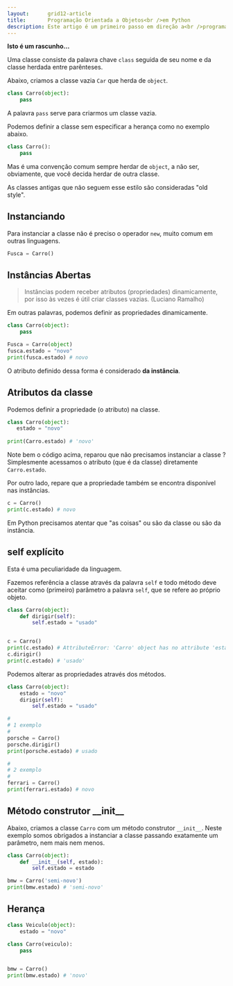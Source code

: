 ```yaml
---
layout:      grid12-article
title:       Programação Orientada a Objetos<br />em Python
description: Este artigo é um primeiro passo em direção a<br />programação orientada a objetos<br />através da linguagem Python
---
```


__Isto é um rascunho...__


Uma classe consiste da palavra chave `class` seguida de seu nome e da classe herdada entre parênteses.

Abaixo, criamos a classe vazia `Car` que herda de `object`.

```python
class Carro(object):
    pass
```

A palavra `pass` serve para criarmos um classe vazia.

Podemos definir a classe sem especificar a herança como no exemplo abaixo.

```python
class Carro():
    pass

```

Mas é uma convenção comum sempre herdar de `object`, a não ser, obviamente, que você decida herdar de outra classe.

As classes antigas que não seguem esse estilo são consideradas "old style".




Instanciando
---

Para instanciar a classe não é preciso o operador `new`, muito comum em outras linguagens.

```python
Fusca = Carro()
```


Instâncias Abertas
---

> Instâncias podem receber atributos (propriedades) dinamicamente, por isso às vezes é útil criar classes vazias. 
(Luciano Ramalho)

Em outras palavras, podemos definir as propriedades dinamicamente.

```python
class Carro(object):
    pass

Fusca = Carro(object)
fusca.estado = "novo"
print(fusca.estado) # novo
```

O atributo definido dessa forma é considerado __da instância__.



Atributos da classe
---

Podemos definir a propriedade (o atributo) na classe.

```python
class Carro(object):
   estado = "novo"
 
print(Carro.estado) # 'novo'
```

Note bem o código acima, reparou que não precisamos instanciar a classe ? Simplesmente acessamos o atributo (que é da 
classe) diretamente `Carro.estado`.

Por outro lado, repare que a propriedade também se encontra disponível nas instâncias.


```python
c = Carro()
print(c.estado) # novo
```

Em Python precisamos atentar que "as coisas" ou são da classe ou são da instância.



self explícito
---

Esta é uma peculiaridade da linguagem.

Fazemos referência a classe através da palavra `self` e todo método deve aceitar como (primeiro) parâmetro a palavra 
`self`, que se refere ao próprio objeto.

```python
class Carro(object):
    def dirigir(self):
        self.estado = "usado"


c = Carro()
print(c.estado) # AttributeError: 'Carro' object has no attribute 'estado'
c.dirigir()
print(c.estado) # 'usado'
```

Podemos alterar as propriedades através dos métodos.

```python
class Carro(object):
    estado = "novo"
    dirigir(self):
        self.estado = "usado"

#
# 1 exemplo
#
porsche = Carro()
porsche.dirigir()
print(porsche.estado) # usado

#
# 2 exemplo
#
ferrari = Carro()
print(ferrari.estado) # novo
```



Método construtor \_\_init\_\_
---

Abaixo, criamos a classe `Carro` com um método construtor `__init__`. Neste exemplo somos obrigados a instanciar a classe
passando exatamente um parâmetro, nem mais nem menos.

```python
class Carro(object):
    def __init__(self, estado):
        self.estado = estado

bmw = Carro('semi-novo')
print(bmw.estado) # 'semi-novo'
```


Herança
---

```python
class Veiculo(object):
    estado = "novo"

class Carro(veiculo):
    pass


bmw = Carro()
print(bmw.estado) # 'novo'
```